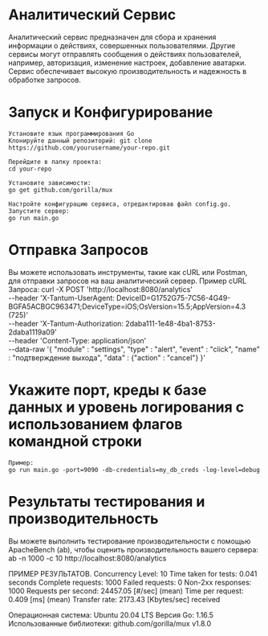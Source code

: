 # Аналитический Сервис

Аналитический сервис предназначен для сбора и хранения информации о действиях, совершенных пользователями. Другие сервисы могут отправлять сообщения о действиях пользователей, например, авторизация, изменение настроек, добавление аватарки. Сервис обеспечивает высокую производительность и надежность в обработке запросов.

# Запуск и Конфигурирование

    Установите язык программирования Go
    Клонируйте данный репозиторий: git clone https://github.com/yourusername/your-repo.git

    Перейдите в папку проекта:
    cd your-repo

    Установите зависимости:
    go get github.com/gorilla/mux

    Настройте конфигурацию сервиса, отредактировав файл config.go.
    Запустите сервер:
    go run main.go

# Отправка Запросов

Вы можете использовать инструменты, такие как cURL или Postman, для отправки запросов на ваш аналитический сервер.
Пример cURL Запроса:
curl -X POST 'http://localhost:8080/analytics' \
--header 'X-Tantum-UserAgent: DeviceID=G1752G75-7C56-4G49-BGFA5ACBGC963471;DeviceType=iOS;OsVersion=15.5;AppVersion=4.3 (725)' \
--header 'X-Tantum-Authorization: 2daba111-1e48-4ba1-8753-2daba1119a09' \
--header 'Content-Type: application/json' \
--data-raw '{
"module" : "settings",
"type" : "alert",
"event" : "click",
"name" : "подтверждение выхода",
"data" : {"action" : "cancel"}
}'
#  Укажите порт, креды к базе данных и уровень логирования с использованием флагов командной строки
    Пример: 
    go run main.go -port=9090 -db-credentials=my_db_creds -log-level=debug

# Результаты тестирования и производительность

Вы можете выполнить тестирование производительности с помощью ApacheBench (ab), чтобы оценить производительность вашего сервера:
ab -n 1000 -c 10 http://localhost:8080/analytics

ПРИМЕР РЕЗУЛЬТАТОВ.
Concurrency Level:      10
Time taken for tests:   0.041 seconds
Complete requests:      1000
Failed requests:        0
Non-2xx responses:      1000
Requests per second:    24457.05 [#/sec] (mean)
Time per request:       0.409 [ms] (mean)
Transfer rate:          2173.43 [Kbytes/sec] received

Операционная система: Ubuntu 20.04 LTS
Версия Go: 1.16.5
Использованные библиотеки: github.com/gorilla/mux v1.8.0
